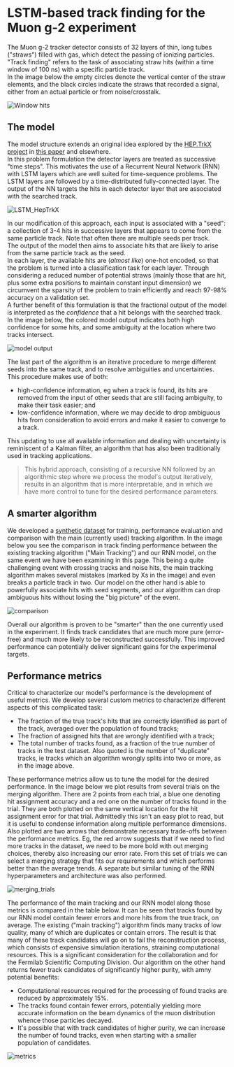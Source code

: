 # LSTM-based track finding for the Muon g-2 experiment

The Muon g-2 tracker detector consists of 32 layers of thin, long tubes ("straws") filled with gas, which detect the passing of ionizing particles.  
"Track finding" refers to the task of associating straw hits (within a time window of 100 ns) with a specific particle track.  
In the image below the empty circles denote the vertical center of the straw elements, and the black circles indicate the straws that recorded a signal, either from an actual particle or from noise/crosstalk. 

![Window hits](https://github.com/ManolisKar/ML_tracking/blob/main/track_finding/RNN/images/window_hits.png?raw=true)


## The model 

The model structure extends an original idea explored by the [HEP.TrkX project](https://heptrkx.github.io) in [this paper](https://www.epj-conferences.org/articles/epjconf/abs/2017/19/epjconf_ctdw2017_00003/epjconf_ctdw2017_00003.html) and elsewhere.  
In this problem formulation the detector layers are treated as successive "time steps". This motivates the use of a Recurrent Neural Network (RNN) with LSTM layers which are well suited for time-sequence problems. The LSTM layers are followed by a time-distributed fully-connected layer. The output of the NN targets the hits in each detector layer that are associated with the searched track. 

![LSTM_HepTrkX](https://github.com/ManolisKar/ML_tracking/blob/main/track_finding/RNN/images/HEP.TrkX_LSTM.png?raw=true)


In our modification of this approach, each input is associated with a "seed": a collection of 3-4 hits in successive layers that appears to come from the same particle track. Note that often there are multiple seeds per track.  
The output of the model then aims to associate hits that are likely to arise from the same particle track as the seed.  
In each layer, the available hits are (_almost like_) one-hot encoded, so that the problem is turned into a classification task for each layer. Through considering a reduced number of potential straws (mainly those that are hit, plus some extra positions to maintain constant input dimension) we circumvent the sparsity of the problem to train efficiently and reach 97-98% accuracy on a validation set.  
A further benefit of this formulation is that the fractional output of the model is interpreted as the _confidence_ that a hit belongs with the searched track. In the image below, the colored model output indicates both high confidence for some hits, and some ambiguity at the location where two tracks intersect.

![model output](https://github.com/ManolisKar/ML_tracking/blob/main/track_finding/RNN/images/model_output.png?raw=true)

The last part of the algorithm is an iterative procedure to merge different seeds into the same track, and to resolve ambiguities and uncertainties. This procedure makes use of both:
* high-confidence information, eg when a track is found, its hits are removed from the input of other seeds that are still facing ambiguity, to make their task easier; and
* low-confidence information, where we may decide to drop ambiguous hits from consideration to avoid errors and make it easier to converge to a track.  

This updating to use all available information and dealing with uncertainty is reminiscent of a Kalman filter, an algorithm that has also been traditionally used in tracking applications.  

> This hybrid approach, consisting of a recursive NN followed by an algorithmic step where we process the model's output iteratively, results in an algorithm that is more interpretable, and in which we have more control to tune for the desired performance parameters.



## A smarter algorithm

We developed a [synthetic dataset](https://github.com/ManolisKar/ML_tracking/tree/main/MC) for training, performance evaluation and comparison with the main (currently used) tracking algorithm. 
In the image below you see the comparison in track finding performance between the existing tracking algorithm ("Main Tracking") and our RNN model, on the same event we have been examining in this page. This being a quite challenging event with crossing tracks and noise hits, the main tracking algorithm makes several mistakes (marked by Xs in the image) and even breaks a particle track in two. Our model on the other hand is able to powerfully associate hits with seed segments, and our algorithm can drop ambiguous hits without losing the "big picture" of the event.

![comparison](https://github.com/ManolisKar/ML_tracking/blob/main/track_finding/RNN/images/comparison.png?raw=true)


Overall our algorithm is proven to be "smarter" than the one currently used in the experiment. It finds track candidates that are much more pure (error-free) and much more likely to be reconstructed successfully. This improved performance can potentially deliver significant gains for the experimenal targets. 



## Performance metrics

Critical to characterize our model's performance is the development of useful metrics. 
We develop several custom metrics to characterize different aspects of this complicated task:
* The fraction of the true track's hits that are correctly identified as part of the track, averaged over the population of found tracks;
* The fraction of assigned hits that are wrongly identified with a track; 
* The total number of tracks found, as a fraction of the true number of tracks in the test dataset. Also quoted is the number of "duplicate" tracks, ie tracks which an algorithm wrongly splits into two or more, as in the image above.

These performance metrics allow us to tune the model for the desired performance. In the image below we plot results from several trials on the merging algorithm. There are 2 points from each trial, a blue one denoting hit assignment accuracy and a red one on the number of tracks found in the trial. They are both plotted on the same vertical location for the hit assignment error for that trial. Admittedly this isn't an easy plot to read, but it is useful to condense information along multiple performance dimensions.  
Also plotted are two arrows that demonstrate necessary trade-offs between the performance metrics. Eg, the red arrow suggests that if we need to find more tracks in the dataset, we need to be more bold with out merging choices, thereby also increasing our error rate. From this set of trials we can select a merging strategy that fits our requirements and which performs better than the average trends. 
A separate but similar tuning of the RNN hyperparameters and architecture was also performed.

![merging_trials](https://github.com/ManolisKar/ML_tracking/blob/main/track_finding/RNN/images/merging_trials.png?raw=true)




The performance of the main tracking and our RNN model along those metrics is compared in the table below. It can be seen that tracks found by our RNN model contain fewer errors and more hits from the true track, on average. The existing ("main tracking") algorithm finds many tracks of low quality, many of which are duplicates or contain errors. The result is that many of these track candidates will go on to fail the reconstruction process, which consists of expensive simulation iterations, straining computational resources. This is a significant consideration for the collaboration and for the Fermilab Scientific Computing Division. Our algorithm on the other hand returns fewer track candidates of significantly higher purity, with amny potential benefits:
* Computational resources required for the processing of found tracks are reduced by approximately 15%.
* The tracks found contain fewer errors, potentially yielding more accurate information on the beam dynamics of the muon distribution whence those particles decayed.
* It's possible that with track candidates of higher purity, we can increase the number of found tracks, even when starting with a smaller population of candidates.


![metrics](https://github.com/ManolisKar/ML_tracking/blob/main/track_finding/RNN/images/metrics.png?raw=true)

